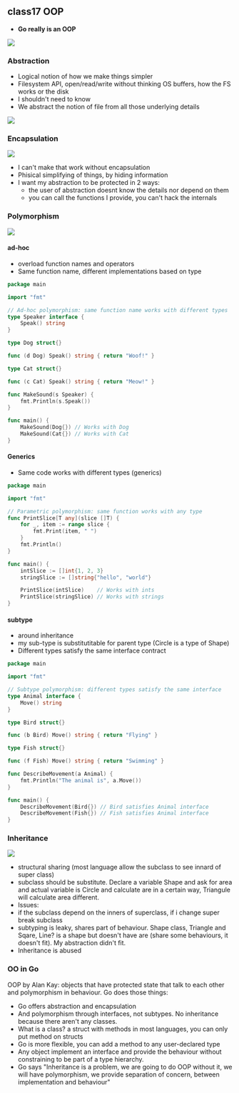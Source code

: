 ## class17 OOP

- **Go really is an OOP**

![](./img/oop1.png)

### Abstraction

- Logical notion of how we make things simpler
- Filesystem API, open/read/write without thinking OS buffers, how the FS works or the disk
- I shouldn't need to know
- We abstract the notion of file from all those underlying details

![](./img/abstraction.png)


### Encapsulation

![](./img/encapsulation.png)


- I can't make that work without encapsulation
- Phisical simplifying of things, by hiding information
- I want my abstraction to be protected in 2 ways:
	- the user of abstraction doesnt know the details nor depend on them
    - you can call the functions I provide, you can't hack the internals

### Polymorphism

![](./img/polymorphism.png)

#### ad-hoc
- overload function names and operators
- Same function name, different implementations based on type
```go
package main

import "fmt"

// Ad-hoc polymorphism: same function name works with different types
type Speaker interface {
	Speak() string
}

type Dog struct{}

func (d Dog) Speak() string { return "Woof!" }

type Cat struct{}

func (c Cat) Speak() string { return "Meow!" }

func MakeSound(s Speaker) {
	fmt.Println(s.Speak())
}

func main() {
	MakeSound(Dog{}) // Works with Dog
	MakeSound(Cat{}) // Works with Cat
}

```
#### Generics
-  Same code works with different types (generics)
```go
package main

import "fmt"

// Parametric polymorphism: same function works with any type
func PrintSlice[T any](slice []T) {
	for _, item := range slice {
		fmt.Print(item, " ")
	}
	fmt.Println()
}

func main() {
	intSlice := []int{1, 2, 3}
	stringSlice := []string{"hello", "world"}

	PrintSlice(intSlice)    // Works with ints
	PrintSlice(stringSlice) // Works with strings
}
```

#### subtype
- around inheritance
- my sub-type is substitutitable for parent type (Circle is a type of Shape)
- Different types satisfy the same interface contract

```go
package main

import "fmt"

// Subtype polymorphism: different types satisfy the same interface
type Animal interface {
	Move() string
}

type Bird struct{}

func (b Bird) Move() string { return "Flying" }

type Fish struct{}

func (f Fish) Move() string { return "Swimming" }

func DescribeMovement(a Animal) {
	fmt.Println("The animal is", a.Move())
}

func main() {
	DescribeMovement(Bird{}) // Bird satisfies Animal interface
	DescribeMovement(Fish{}) // Fish satisfies Animal interface
}
```
### Inheritance

![](./img/inheritance.png)

- structural sharing (most language allow the subclass to see innard of super class)
- subclass should be substitute. Declare a variable Shape and ask for area and actual variable is Circle and calculate are in a certain way, Triangule will calculate area different.
- Issues: 
 - if the subclass depend on the inners of superclass, if i change super break subclass
 - subtyping is leaky, shares part of behaviour. Shape class, Triangle and Sqare, Line? is a shape but doesn't have are (share some behaviours, it doesn't fit). My abstraction didn't fit.
- Inheritance is abused

### OO in Go

OOP by Alan Kay: objects that have protected state that talk to each other and polymorphism in behaviour. Go does those things:
- Go offers abstraction and encapsulation 
- And polymorphism through interfaces, not subtypes. No inheritance because there aren't any classes.
- What is a class? a struct with methods in most languages, you can only put method on structs
- Go is more flexible, you can add a method to any user-declared type
- Any object implement an interface and provide the behaviour without constraining to be part of a type hierarchy. 
- Go says "Inheritance is a problem, we are going to do OOP without it, we will have polymorphism, we provide separation of concern, between implementation and behaviour"

